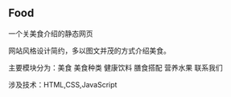 ## Food

一个关美食介绍的静态网页

网站风格设计简约，多以图文并茂的方式介绍美食。

主要模块分为：美食 美食种类 健康饮料 膳食搭配 营养水果 联系我们

涉及技术：HTML,CSS,JavaScript
